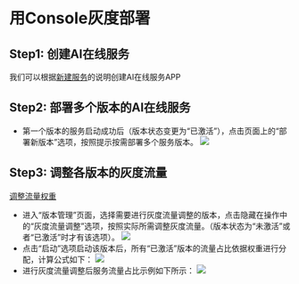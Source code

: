 

# 用Console灰度部署

## Step1: 创建AI在线服务
我们可以根据[新建服务](uai-inference/use​/new/​console)的说明创建AI在线服务APP

## Step2: 部署多个版本的AI在线服务

  * 第一个版本的服务启动成功后（版本状态变更为“已激活”），点击页面上的“部署新版本”选项，按照提示按需部署多个服务版本。
![](ai/uai-inference/images/use/graydeploy:service_list_long.png)

## Step3: 调整各版本的灰度流量
[调整流量权重](/uai-inference/use/oplist/modifyweight) 

  * 进入“版本管理”页面，选择需要进行灰度流量调整的版本，点击隐藏在操作中的“灰度流量调整”选项，按照实际所需调整灰度流量。（版本状态为“未激活”或者“已激活”时才有该选项）。
![](ai/uai-inference/images/use/graydeploy:modify_weight.png)
  * 点击“启动”选项启动该版本后，所有“已激活”版本的流量占比依据权重进行分配，计算公式如下：
![](ai/uai-inference/images/use/graydeploy:屏幕快照_2017-07-01_14.27.55.png)
  * 进行灰度流量调整后服务流量占比示例如下所示：
![](ai/uai-inference/images/use/graydeploy:service_after_alter_weight.png)

